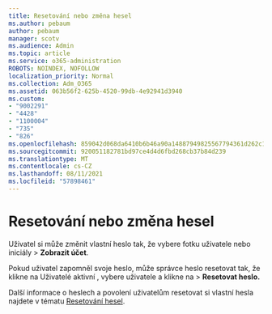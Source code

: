 ```yaml
---
title: Resetování nebo změna hesel
ms.author: pebaum
author: pebaum
manager: scotv
ms.audience: Admin
ms.topic: article
ms.service: o365-administration
ROBOTS: NOINDEX, NOFOLLOW
localization_priority: Normal
ms.collection: Adm_O365
ms.assetid: 063b56f2-625b-4520-99db-4e92941d3940
ms.custom:
- "9002291"
- "4428"
- "1100004"
- "735"
- "826"
ms.openlocfilehash: 859042d068da6410b6b46a90a14887949825567794361d262c190149530d708b
ms.sourcegitcommit: 920051182781bd97ce4d4d6fbd268cb37b84d239
ms.translationtype: MT
ms.contentlocale: cs-CZ
ms.lasthandoff: 08/11/2021
ms.locfileid: "57898461"
---
```

# <a name="reset-or-change-passwords"></a>Resetování nebo změna hesel

Uživatel si může změnit vlastní heslo tak, že vybere fotku uživatele nebo iniciály > **Zobrazit účet**.
  
Pokud uživatel zapomněl svoje heslo, může správce heslo resetovat tak, že klikne na Uživatelé aktivní , vybere uživatele a klikne na  >  [](https://portal.office.com/adminportal/home#/users) **Resetovat heslo.**
  
Další informace o heslech a povolení uživatelům resetovat si vlastní hesla najdete v tématu [Resetování hesel](https://docs.microsoft.com/microsoft-365/admin/add-users/reset-passwords).

